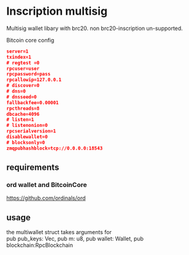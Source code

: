# Inscription multisig

Multisig wallet libary with brc20.
non brc20-inscription un-supported.

Bitcoin core config
```json
server=1
txindex=1
# regtest =0
rpcuser=user
rpcpassword=pass
rpcallowip=127.0.0.1
# discover=0
# dns=0
# dnsseed=0
fallbackfee=0.00001
rpcthreads=8
dbcache=4096
# listen=1
# listenonion=0
rpcserialversion=1
disablewallet=0
# blocksonly=0
zmqpubhashblock=tcp://0.0.0.0:18543
```


## requirements

### ord wallet and BitcoinCore
 https://github.com/ordinals/ord


## usage
 the multiwallet struct takes arguments for     
    pub pub_keys: Vec<String>,
    pub m: u8,
    pub wallet: Wallet<Tree>,
    pub blockchain:RpcBlockchain

   
  